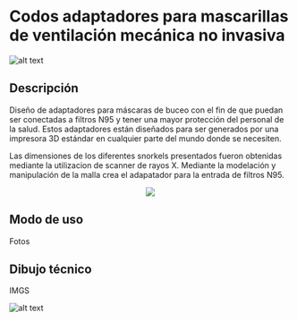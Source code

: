 # Codos adaptadores para mascarillas de ventilación mecánica no invasiva

![alt text](https://user-images.githubusercontent.com/28406528/84447738-dcaffb00-ac16-11ea-9b1c-9201218a57f6.jpeg)

## Descripción

Diseño de adaptadores para máscaras de buceo con el fin de que puedan ser conectadas a filtros N95 y tener una mayor protección del personal de la salud. Estos adaptadores están diseñados para ser generados por una impresora 3D estándar en cualquier parte del mundo donde se necesiten.

Las dimensiones de los diferentes snorkels presentados fueron obtenidas mediante la utilizacion de scanner de rayos X. Mediante la modelación y manipulación de la malla crea el adapatador para la entrada de filtros N95.

<p align="center"> 
<img src="https://user-images.githubusercontent.com/28406528/84446638-ef750080-ac13-11ea-83d6-88b0b00f9803.jpeg">
</p>


## Modo de uso

Fotos

## Dibujo técnico

IMGS


![alt text](https://user-images.githubusercontent.com/66433884/83801627-76a40080-a677-11ea-8661-da71d856db8a.png)

